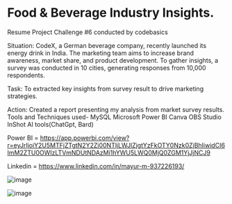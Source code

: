 # Food & Beverage Industry Insights.

Resume Project Challenge #6 conducted by codebasics

Situation: CodeX, a German beverage company, recently launched its energy drink in India. The marketing team aims to increase brand awareness, market share, and product development. To gather insights, a survey was conducted in 10 cities, generating responses from 10,000 respondents.

Task: To extracted key insights from survey result to drive marketing strategies.

Action: Created a report presenting my analysis from market survey results. Tools and Techniques used- MySQL Microsoft Power BI Canva OBS Studio InShot AI tools(ChatGpt, Bard)


Power BI = https://app.powerbi.com/view?r=eyJrIjoiY2U5MTFjZTgtN2Y2Zi00NTljLWJlZjgtYzFkOTY0Nzk0ZjBhIiwidCI6ImM2ZTU0OWIzLTVmNDUtNDAzMi1hYWU5LWQ0MjQ0ZGM1YjJjNCJ9

Linkedin = https://www.linkedin.com/in/mayur-m-937226193/

![image](https://github.com/user-attachments/assets/3b775c55-7690-4722-b425-f91cbf2d41f7)

![image](https://github.com/user-attachments/assets/9daf9d17-89bc-45f9-b417-94a54fcff7cb)



